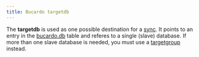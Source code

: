 ```yaml
---
title: Bucardo targetdb
---
```


The **targetdb** is used as one possible destination for a [sync](/Bucardo/sync). It points to an entry in the [bucardo.db](/Bucardo/tables/bucardo.db) table and referes to a single (slave) database. If more than one slave database is needed, you must use a [targetgroup](/Bucardo/targetgroup) instead.
